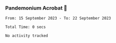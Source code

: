 ### Pandemonium Acrobat 🤸

<!--START_SECTION:waka-->

```all_time
From: 15 September 2023 - To: 22 September 2023

Total Time: 0 secs

No activity tracked
```

<!--END_SECTION:waka-->

